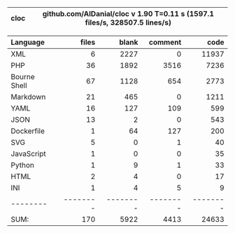 
cloc|github.com/AlDanial/cloc v 1.90  T=0.11 s (1597.1 files/s, 328507.5 lines/s)
--- | ---

Language|files|blank|comment|code
:-------|-------:|-------:|-------:|-------:
XML|6|2227|0|11937
PHP|36|1892|3516|7236
Bourne Shell|67|1128|654|2773
Markdown|21|465|0|1211
YAML|16|127|109|599
JSON|13|2|0|543
Dockerfile|1|64|127|200
SVG|5|0|1|40
JavaScript|1|0|0|35
Python|1|9|1|33
HTML|2|4|0|17
INI|1|4|5|9
--------|--------|--------|--------|--------
SUM:|170|5922|4413|24633
